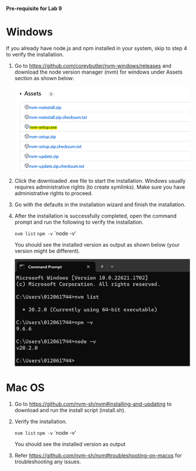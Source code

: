 **Pre-requisite for Lab 9**

Windows
=======================================================================
If you already have node.js and npm installed in your system, skip to step 4 to verify the installation. 

1. Go to https://github.com/coreybutler/nvm-windows/releases and download the 
	node version manager (nvm) for windows under Assets section as shown below:
	
	![](images/nvmdownload.png)	
	
2. Click the downloaded .exe file to start the installation. 
	Windows usually requires administrative rights (to create symlinks). 
	Make sure you have administrative rights to proceed.

3. Go with the defaults in the installation wizard and finish the installation.

4. After the installation is successfully completed, open the command prompt and run the following 
	to verify the installation.
	
	`nvm list`
	`npm -v`
	`node -v'
	
	You should see the installed version as output as shown below (your version might be different).
	
	![](images/npmversion.png)		

Mac OS
===========================================================================================

1. Go to https://github.com/nvm-sh/nvm#installing-and-updating to download and run the install script (install.sh).

2. Verify the installation. 

	`nvm list`
	`npm -v`
	`node -v'
	
	You should see the installed version as output
	
3. Refer https://github.com/nvm-sh/nvm#troubleshooting-on-macos for troubleshooting any issues.
